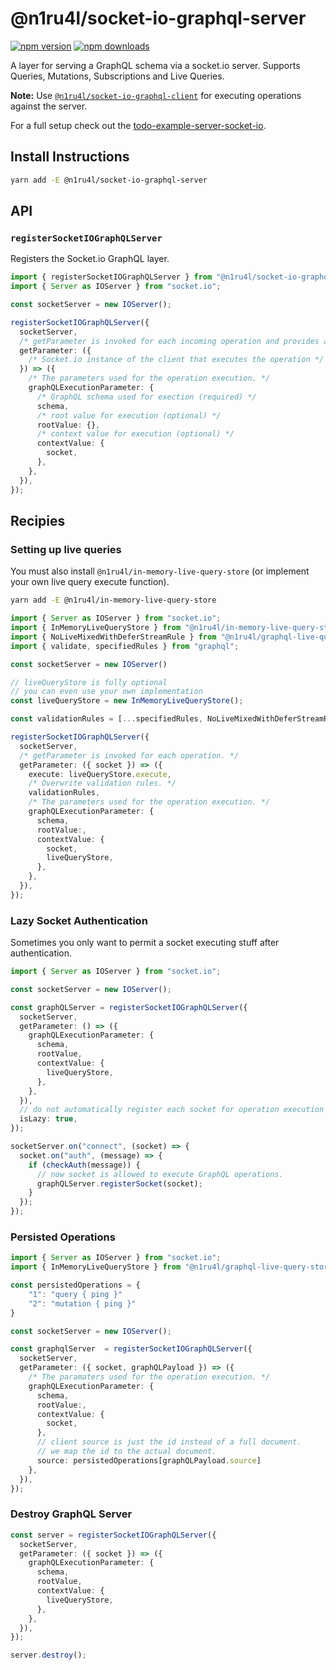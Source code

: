 # @n1ru4l/socket-io-graphql-server

[![npm version](https://img.shields.io/npm/v/@n1ru4l/socket-io-graphql-server.svg)](https://www.npmjs.com/package/@n1ru4l/socket-io-graphql-server) [![npm downloads](https://img.shields.io/npm/dm/@n1ru4l/socket-io-graphql-server.svg)](https://www.npmjs.com/package/@n1ru4l/socket-io-graphql-server)

A layer for serving a GraphQL schema via a socket.io server. Supports Queries, Mutations, Subscriptions and Live Queries.

**Note:** Use [`@n1ru4l/socket-io-graphql-client`](https://github.com/n1ru4l/graphql-live-queries/tree/main/packages/socket-io-graphql-client) for executing operations against the server.

For a full setup check out the [todo-example-server-socket-io](https://github.com/n1ru4l/graphql-live-queries/tree/main/packages/todo-example/server-socket-io).

## Install Instructions

```bash
yarn add -E @n1ru4l/socket-io-graphql-server
```

## API

### `registerSocketIOGraphQLServer`

Registers the Socket.io GraphQL layer.

```ts
import { registerSocketIOGraphQLServer } from "@n1ru4l/socket-io-graphql-server";
import { Server as IOServer } from "socket.io";

const socketServer = new IOServer();

registerSocketIOGraphQLServer({
  socketServer,
  /* getParameter is invoked for each incoming operation and provides all values required for execution. */
  getParameter: ({
    /* Socket.io instance of the client that executes the operation */ socket,
  }) => ({
    /* The parameters used for the operation execution. */
    graphQLExecutionParameter: {
      /* GraphQL schema used for exection (required) */
      schema,
      /* root value for execution (optional) */
      rootValue: {},
      /* context value for execution (optional) */
      contextValue: {
        socket,
      },
    },
  }),
});
```

## Recipies

### Setting up live queries

You must also install `@n1ru4l/in-memory-live-query-store` (or implement your own live query execute function).

```bash
yarn add -E @n1ru4l/in-memory-live-query-store
```

```ts
import { Server as IOServer } from "socket.io";
import { InMemoryLiveQueryStore } from "@n1ru4l/in-memory-live-query-store";
import { NoLiveMixedWithDeferStreamRule } from "@n1ru4l/graphql-live-query";
import { validate, specifiedRules } from "graphql";

const socketServer = new IOServer()

// liveQueryStore is fully optional
// you can even use your own implementation
const liveQueryStore = new InMemoryLiveQueryStore();

const validationRules = [...specifiedRules, NoLiveMixedWithDeferStreamRule];

registerSocketIOGraphQLServer({
  socketServer,
  /* getParameter is invoked for each operation. */
  getParameter: ({ socket }) => ({
    execute: liveQueryStore.execute,
    /* Overwrite validation rules. */
    validationRules,
    /* The parameters used for the operation execution. */
    graphQLExecutionParameter: {
      schema,
      rootValue:,
      contextValue: {
        socket,
        liveQueryStore,
      },
    },
  }),
});
```

### Lazy Socket Authentication

Sometimes you only want to permit a socket executing stuff after authentication.

```ts
import { Server as IOServer } from "socket.io";

const socketServer = new IOServer();

const graphQLServer = registerSocketIOGraphQLServer({
  socketServer,
  getParameter: () => ({
    graphQLExecutionParameter: {
      schema,
      rootValue,
      contextValue: {
        liveQueryStore,
      },
    },
  }),
  // do not automatically register each socket for operation execution
  isLazy: true,
});

socketServer.on("connect", (socket) => {
  socket.on("auth", (message) => {
    if (checkAuth(message)) {
      // now socket is allowed to execute GraphQL operations.
      graphQLServer.registerSocket(socket);
    }
  });
});
```

### Persisted Operations

```ts
import { Server as IOServer } from "socket.io";
import { InMemoryLiveQueryStore } from "@n1ru4l/graphql-live-query-store";

const persistedOperations = {
    "1": "query { ping }"
    "2": "mutation { ping }"
}

const socketServer = new IOServer();

const graphqlServer  = registerSocketIOGraphQLServer({
  socketServer,
  getParameter: ({ socket, graphQLPayload }) => ({
    /* The paramaters used for the operation execution. */
    graphQLExecutionParameter: {
      schema,
      rootValue:,
      contextValue: {
        socket,
      },
      // client source is just the id instead of a full document.
      // we map the id to the actual document.
      source: persistedOperations[graphQLPayload.source]
    },
  }),
});
```

### Destroy GraphQL Server

```ts
const server = registerSocketIOGraphQLServer({
  socketServer,
  getParameter: ({ socket }) => ({
    graphQLExecutionParameter: {
      schema,
      rootValue,
      contextValue: {
        liveQueryStore,
      },
    },
  }),
});

server.destroy();
```
